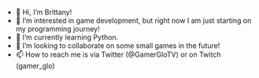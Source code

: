 - 👋 Hi, I’m Brittany!
- 👀 I’m interested in game development, but right now I am just starting on my programming journey!
- 🌱 I’m currently learning Python.
- 💞️ I’m looking to collaborate on some small games in the future!
- 📫 How to reach me is via Twitter (@GamerGloTV) or on Twitch (gamer_glo)

<!---
brittlee001/brittlee001 is a ✨ special ✨ repository because its `README.md` (this file) appears on your GitHub profile.
You can click the Preview link to take a look at your changes.
--->

